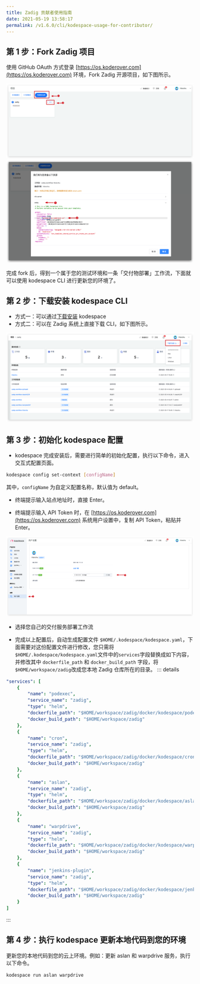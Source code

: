 ```yaml
---
title: Zadig 贡献者使用指南
date: 2021-05-19 13:58:17
permalink: /v1.6.0/cli/kodespace-usage-for-contributor/
---
```


## 第 1 步：Fork Zadig 项目

使用 GitHub OAuth 方式登录 [https://os.koderover.com](https://os.koderover.com) 环境，Fork Zadig 开源项目，如下图所示。

![click-fork](./_images/click-fork.png)
![fork-zadig-vars](./_images/fork-zadig-vars.png)

完成 fork 后，得到一个属于您的测试环境和一条「交付物部署」工作流，下面就可以使用 kodespace CLI 进行更新您的环境了。

## 第 2 步：下载安装 kodespace CLI

- 方式一：可以通过[下载安装](/v1.6.0/cli/overview/#下载安装) kodespace
- 方式二：可以在 Zadig 系统上直接下载 CLI，如下图所示。

![download-cli](./_images/download-cli.png)

## 第 3 步：初始化 kodespace 配置

* kodespace 完成安装后，需要进行简单的初始化配置，执行以下命令，进入交互式配置页面。

```bash
kodespace config set-context [configName]
```
其中，`configName` 为自定义配置名称，默认值为 default。

* 终端提示输入站点地址时，直接 Enter。

* 终端提示输入 API Token 时，在 [https://os.koderover.com](https://os.koderover.com) 系统用户设置中，复制 API Token，粘贴并 Enter。

![token](./_images/os-api-token.png)

* 选择您自己的交付服务部署工作流

* 完成以上配置后，自动生成配置文件 `$HOME/.kodespace/kodespace.yaml`，下面需要对这份配置文件进行修改，您只需将`$HOME/.kodespace/kodespace.yaml`文件中的`services`字段替换成如下内容，并修改其中 `dockerfile_path` 和 `docker_build_path` 字段，将`$HOME/workspace/zadig`改成您本地 Zadig 仓库所在的目录。
::: details
``` yaml
"services": [
    {
        "name": "podexec",
        "service_name": "zadig",
        "type": "helm",
        "dockerfile_path": "$HOME/workspace/zadig/docker/kodespace/podexec.Dockerfile",
        "docker_build_path": "$HOME/workspace/zadig"
    },
    {
        "name": "cron",
        "service_name": "zadig",
        "type": "helm",
        "dockerfile_path": "$HOME/workspace/zadig/docker/kodespace/cron.Dockerfile",
        "docker_build_path": "$HOME/workspace/zadig"
    },
    {
        "name": "aslan",
        "service_name": "zadig",
        "type": "helm",
        "dockerfile_path": "$HOME/workspace/zadig/docker/kodespace/aslan.Dockerfile",
        "docker_build_path": "$HOME/workspace/zadig"
    },
    {
        "name": "warpdrive",
        "service_name": "zadig",
        "type": "helm",
        "dockerfile_path": "$HOME/workspace/zadig/docker/kodespace/warpdrive.Dockerfile",
        "docker_build_path": "$HOME/workspace/zadig"
    },
    {
        "name": "jenkins-plugin",
        "service_name": "zadig",
        "type": "helm",
        "dockerfile_path": "$HOME/workspace/zadig/docker/kodespace/jenkins-plugin.Dockerfile",
        "docker_build_path": "$HOME/workspace/zadig"
    }
]
```
:::
## 第 4 步：执行 kodespace 更新本地代码到您的环境

更新您的本地代码到您的云上环境。例如：更新 aslan 和 warpdrive 服务，执行以下命令。

``` bash
kodespace run aslan warpdrive

```